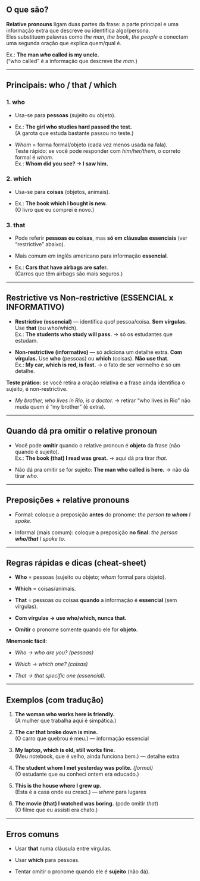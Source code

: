 ## O que são?

**Relative pronouns** ligam duas partes da frase: a parte principal e uma informação extra que descreve ou identifica algo/persona.  
Eles substituem palavras como _the man_, _the book_, _the people_ e conectam uma segunda oração que explica quem/qual é.

Ex.: **The man _who_ called is my uncle.**  
(“who called” é a informação que descreve _the man_.)

---

## Principais: **who / that / which**

### 1. **who**

- Usa-se para **pessoas** (sujeito ou objeto).
    
- Ex.: **The girl who studies hard passed the test.**  
    (A garota que estuda bastante passou no teste.)
    
- _Whom_ = forma formal/objeto (cada vez menos usada na fala).  
    Teste rápido: se você pode responder com _him/her/them_, o correto formal é _whom_.  
    Ex.: **Whom did you see? → I saw him.**
    

### 2. **which**

- Usa-se para **coisas** (objetos, animais).
    
- Ex.: **The book which I bought is new.**  
    (O livro que eu comprei é novo.)
    

### 3. **that**

- Pode referir **pessoas ou coisas**, mas **só em cláusulas essenciais** (ver “restrictive” abaixo).
    
- Mais comum em inglês americano para informação **essencial**.
    
- Ex.: **Cars that have airbags are safer.**  
    (Carros que têm airbags são mais seguros.)
    

---

## Restrictive vs Non-restrictive (ESSENCIAL x INFORMATIVO)

- **Restrictive (essencial)** — identifica _qual_ pessoa/coisa. **Sem vírgulas.** Use **that** (ou who/which).  
    Ex.: **The students who study will pass.** → só os estudantes que estudam.
    
- **Non-restrictive (informativo)** — só adiciona um detalhe extra. **Com vírgulas.** Use **who** (pessoas) ou **which** (coisas). **Não use that**.  
    Ex.: **My car, which is red, is fast.** → o fato de ser vermelho é só um detalhe.
    

**Teste prático:** se você retira a oração relativa e a frase ainda identifica o sujeito, é non-restrictive.

- _My brother, who lives in Rio, is a doctor._ → retirar “who lives in Rio” não muda quem é “my brother” (é extra).
    

---

## Quando dá pra **omitir** o relative pronoun

- Você pode **omitir** quando o relative pronoun é **objeto** da frase (não quando é sujeito).  
    Ex.: **The book (that) I read was great.** → aqui dá pra tirar _that_.
    
- Não dá pra omitir se for sujeito: **The man who called is here.** → não dá tirar _who_.
    

---

## Preposições + relative pronouns

- Formal: coloque a preposição **antes** do pronome: _the person **to whom** I spoke_.
    
- Informal (mais comum): coloque a preposição **no final**: _the person **who/that** I spoke to_.
    

---

## Regras rápidas e dicas (cheat-sheet)

- **Who** = pessoas (sujeito ou objeto; _whom_ formal para objeto).
    
- **Which** = coisas/animais.
    
- **That** = pessoas ou coisas **quando** a informação é **essencial** (sem vírgulas).
    
- **Com vírgulas → use who/which, nunca that.**
    
- **Omitir** o pronome somente quando ele for **objeto**.
    

**Mnemonic fácil:**

- _Who → who are you? (pessoas)_
    
- _Which → which one? (coisas)_
    
- _That → that specific one (essencial)._
    

---

## Exemplos (com tradução)

1. **The woman who works here is friendly.**  
    (A mulher que trabalha aqui é simpática.)
    
2. **The car that broke down is mine.**  
    (O carro que quebrou é meu.) — informação essencial
    
3. **My laptop, which is old, still works fine.**  
    (Meu notebook, que é velho, ainda funciona bem.) — detalhe extra
    
4. **The student whom I met yesterday was polite.** _(formal)_  
    (O estudante que eu conheci ontem era educado.)
    
5. **This is the house where I grew up.**  
    (Esta é a casa onde eu cresci.) — _where_ para lugares
    
6. **The movie (that) I watched was boring.** (pode omitir _that_)  
    (O filme que eu assisti era chato.)
    

---

## Erros comuns

- Usar **that** numa cláusula entre vírgulas.
    
- Usar **which** para pessoas.
    
- Tentar omitir o pronome quando ele é **sujeito** (não dá).